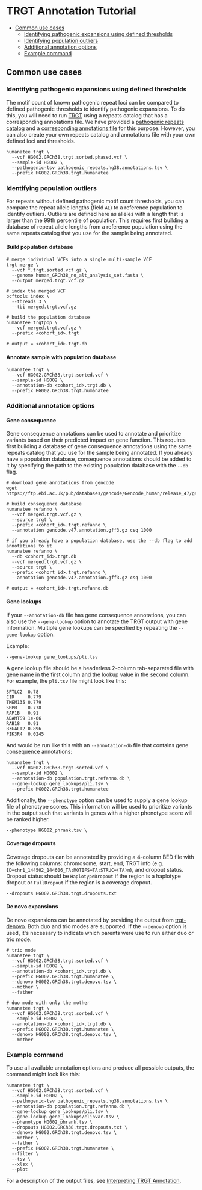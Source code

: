 # TRGT Annotation Tutorial <!-- omit in toc -->

- [Common use cases](#common-use-cases)
  - [Identifying pathogenic expansions using defined thresholds](#identifying-pathogenic-expansions-using-defined-thresholds)
  - [Identifying population outliers](#identifying-population-outliers)
  - [Additional annotation options](#additional-annotation-options)
  - [Example command](#example-command)

## Common use cases

### Identifying pathogenic expansions using defined thresholds

The motif count of known pathogenic repeat loci can be compared to defined pathogenic thresholds to identify pathogenic expansions. To do this, you will need to run [TRGT](https://github.com/PacificBiosciences/trgt/tree/main) using a repeats catalog that has a corresponding annotations file. We have provided a [pathogenic repeats catalog](../resources/pathogenic_repeats.hg38.bed) and a [corresponding annotations file](../resources/pathogenic_repeats.hg38.annotations.tsv) for this purpose. However, you can also create your own repeats catalog and annotations file with your own defined loci and thresholds.

```text
humanatee trgt \
  --vcf HG002.GRCh38.trgt.sorted.phased.vcf \
  --sample-id HG002 \
  --pathogenic-tsv pathogenic_repeats.hg38.annotations.tsv \
  --prefix HG002.GRCh38.trgt.humanatee
```

### Identifying population outliers

For repeats without defined pathogenic motif count thresholds, you can compare the repeat allele lengths (field `AL`) to a reference population to identify outliers. Outliers are defined here as alleles with a length that is larger than the 99th percentile of population. This requires first building a database of repeat allele lengths from a reference population using the same repeats catalog that you use for the sample being annotated.

#### Build population database <!-- omit in toc -->

```text
# merge individual VCFs into a single multi-sample VCF
trgt merge \
  --vcf *.trgt.sorted.vcf.gz \
  --genome human_GRCh38_no_alt_analysis_set.fasta \
  --output merged.trgt.vcf.gz

# index the merged VCF
bcftools index \
  --threads 3 \
  --tbi merged.trgt.vcf.gz

# build the population database
humanatee trgtpop \
  --vcf merged.trgt.vcf.gz \
  --prefix <cohort_id>.trgt

# output = <cohort_id>.trgt.db
```

#### Annotate sample with population database <!-- omit in toc -->

```text
humanatee trgt \
  --vcf HG002.GRCh38.trgt.sorted.vcf \
  --sample-id HG002 \
  --annotation-db <cohort_id>.trgt.db \
  --prefix HG002.GRCh38.trgt.humanatee
```

### Additional annotation options

#### Gene consequence <!-- omit in toc -->

Gene consequence annotations can be used to annotate and prioritize variants based on their predicted impact on gene function. This requires first building a database of gene consequence annotations using the same repeats catalog that you use for the sample being annotated. If you already have a population database, consequence annotations should be added to it by specifying the path to the existing population database with the `--db` flag.

```text
# download gene annotations from gencode
wget https://ftp.ebi.ac.uk/pub/databases/gencode/Gencode_human/release_47/gencode.v47.annotation.gff3.gz

# build consequence database
humanatee refanno \
  --vcf merged.trgt.vcf.gz \
  --source trgt \
  --prefix <cohort_id>.trgt.refanno \
  --annotation gencode.v47.annotation.gff3.gz csq 1000

# if you already have a population database, use the --db flag to add annotations to it
humanatee refanno \
  --db <cohort_id>.trgt.db
  --vcf merged.trgt.vcf.gz \
  --source trgt \
  --prefix <cohort_id>.trgt.refanno \
  --annotation gencode.v47.annotation.gff3.gz csq 1000

# output = <cohort_id>.trgt.refanno.db
```

#### Gene lookups <!-- omit in toc -->

If your `--annotation-db` file has gene consequence annotations, you can also use the `--gene-lookup` option to annotate the TRGT output with gene information. Multiple gene lookups can be specified by repeating the `--gene-lookup` option.

Example:

```text
--gene-lookup gene_lookups/pli.tsv
```

A gene lookup file should be a headerless 2-column tab-separated file with gene name in the first column and the lookup value in the second column. For example, the `pli.tsv` file might look like this:

```text
SPTLC2  0.78
C1R     0.779
TMEM135 0.779
SRPR    0.778
RAP1B   0.91
ADAMTS9 1e-06
RAB18   0.91
B3GALT2 0.896
PIK3R4  0.0245
```

And would be run like this with an `--annotation-db` file that contains gene consequence annotations:

```text
humanatee trgt \
  --vcf HG002.GRCh38.trgt.sorted.vcf \
  --sample-id HG002 \
  --annotation-db population.trgt.refanno.db \
  --gene-lookup gene_lookups/pli.tsv \
  --prefix HG002.GRCh38.trgt.humanatee
```

Additionally, the `--phenotype` option can be used to supply a gene lookup file of phenotype scores. This information will be used to prioritize variants in the output such that variants in genes with a higher phenotype score will be ranked higher.

```text
--phenotype HG002_phrank.tsv \
```

#### Coverage dropouts <!-- omit in toc -->

Coverage dropouts can be annotated by providing a 4-column BED file with the following columns: chromosome, start, end, TRGT info (e.g. `ID=chr1_144502_144606_TA;MOTIFS=TA;STRUC=(TA)n`), and dropout status. Dropout status should be `HaplotypeDropout` if the region is a haplotype dropout or `FullDropout` if the region is a coverage dropout.

```text
--dropouts HG002.GRCh38.trgt.dropouts.txt
```

#### De novo expansions <!-- omit in toc -->

De novo expansions can be annotated by providing the output from [trgt-denovo](https://github.com/PacificBiosciences/trgt-denovo). Both duo and trio modes are supported. If the `--denovo` option is used, it's necessary to indicate which parents were use to run either duo or trio mode.

```text
# trio mode
humanatee trgt \
  --vcf HG002.GRCh38.trgt.sorted.vcf \
  --sample-id HG002 \
  --annotation-db <cohort_id>.trgt.db \
  --prefix HG002.GRCh38.trgt.humanatee \
  --denovo HG002.GRCh38.trgt.denovo.tsv \
  --mother \
  --father

# duo mode with only the mother
humanatee trgt \
  --vcf HG002.GRCh38.trgt.sorted.vcf \
  --sample-id HG002 \
  --annotation-db <cohort_id>.trgt.db \
  --prefix HG002.GRCh38.trgt.humanatee \
  --denovo HG002.GRCh38.trgt.denovo.tsv \
  --mother
```

### Example command

To use all available annotation options and produce all possible outputs, the command might look like this:

```text
humanatee trgt \
  --vcf HG002.GRCh38.trgt.sorted.vcf \
  --sample-id HG002 \
  --pathogenic-tsv pathogenic_repeats.hg38.annotations.tsv \
  --annotation-db population.trgt.refanno.db \
  --gene-lookup gene_lookups/pli.tsv \
  --gene-lookup gene_lookups/clinvar.tsv \
  --phenotype HG002_phrank.tsv \
  --dropouts HG002.GRCh38.trgt.dropouts.txt \
  --denovo HG002.GRCh38.trgt.denovo.tsv \
  --mother \
  --father \
  --prefix HG002.GRCh38.trgt.humanatee \
  --filter \
  --tsv \
  --xlsx \
  --plot
```

For a description of the output files, see [Interpreting TRGT Annotation](trgt_interpretation.md).
